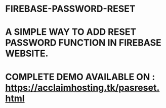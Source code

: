 # FIREBASE-PASSWORD-RESET
# A SIMPLE WAY TO ADD RESET PASSWORD FUNCTION IN FIREBASE WEBSITE.
# COMPLETE DEMO AVAILABLE ON : https://acclaimhosting.tk/pasreset.html

